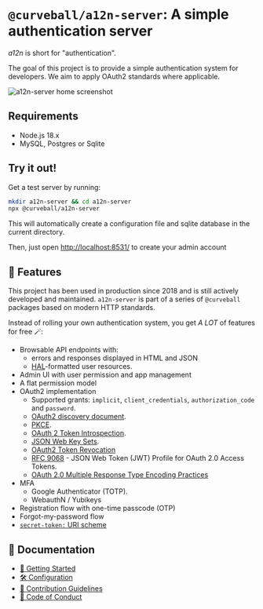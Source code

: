 `@curveball/a12n-server`: A simple authentication server
==================

*a12n* is short for "authentication".

The goal of this project is to provide a simple authentication system for developers. We aim to apply OAuth2 standards where applicable.

![a12n-server home screenshot](https://raw.githubusercontent.com/curveball/a12n-server/master/docs/screenshot-0.27.png)

Requirements
------------

* Node.js 18.x
* MySQL, Postgres or Sqlite

Try it out!
-----------

Get a test server by running:

```sh
mkdir a12n-server && cd a12n-server
npx @curveball/a12n-server
```

This will automatically create a configuration file and sqlite database in the
current directory.

Then, just open [http://localhost:8531/](http://localhost:8531/) to create
your admin account

🍭 Features
-------

This project has been used in production since 2018 and is still actively 
developed and maintained. `a12n-server` is part of a series of `@curveball` packages based on modern HTTP standards.

Instead of rolling your own authentication system, you get *A LOT* of features for free 🪄:

* Browsable API endpoints with:
  * errors and responses displayed in HTML and JSON 
  * [HAL](https://stateless.group/hal_specification.html)-formatted user resources.
* Admin UI with user permission and app management
* A flat permission model
* OAuth2 implementation
  * Supported grants: `implicit`, `client_credentials`, `authorization_code`
    and `password`.
  * [OAuth2 discovery document][1].
  * [PKCE][3].
  * [OAuth 2 Token Introspection][2].
  * [JSON Web Key Sets][4].
  * [OAuth2 Token Revocation][5]
  * [RFC 9068][7] - JSON Web Token (JWT) Profile for OAuth 2.0 Access Tokens.
  * [OAuth 2.0 Multiple Response Type Encoding Practices](https://openid.net/specs/oauth-v2-multiple-response-types-1_0.html)
* MFA
  * Google Authenticator (TOTP).
  * WebauthN / Yubikeys
* Registration flow with one-time passcode (OTP)
* Forgot-my-password flow
* [`secret-token:` URI scheme][6]

📂 Documentation
-------------

- [🚀 Getting Started](/docs/getting-started.md)
- [🛠️ Configuration](/docs/server-settings.md)
- [📝 Contribution Guidelines](/.github/CONTRIBUTING.md)
- [📰 Code of Conduct](/.github/CODE_OF_CONDUCT.md)


[1]: https://tools.ietf.org/html/rfc8414 "OAuth 2.0 Authorization Server Metadata"
[2]: https://tools.ietf.org/html/rfc7662 "OAuth 2 Token Introspection"
[3]: https://tools.ietf.org/html/rfc7636 "Proof Key for Code Exchange by OAuth Public Clients"
[4]: https://auth0.com/docs/secure/tokens/json-web-tokens/json-web-key-sets
[5]: https://datatracker.ietf.org/doc/html/rfc7009
[6]: https://datatracker.ietf.org/doc/html/rfc8959
[7]: https://www.rfc-editor.org/rfc/rfc9068 "JSON Web Token (JWT) Profile for OAuth 2.0 Access Tokens"